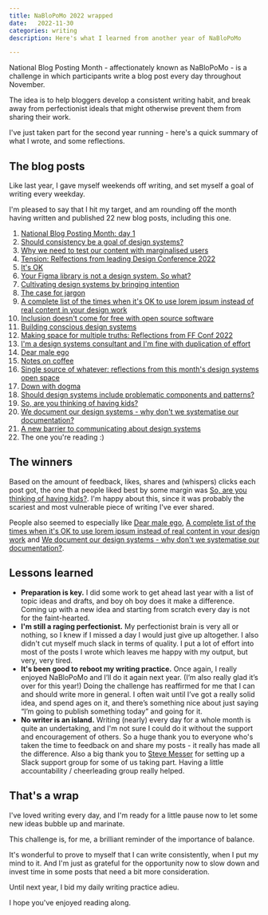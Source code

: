 ```yaml
---
title: NaBloPoMo 2022 wrapped
date:   2022-11-30
categories: writing
description: Here's what I learned from another year of NaBloPoMo

---
```


National Blog Posting Month - affectionately known as NaBloPoMo - is a challenge in which participants write a blog post every day throughout November. 

The idea is to help bloggers develop a consistent writing habit, and break away from perfectionist ideals that might otherwise prevent them from sharing their work.

I've just taken part for the second year running - here's a quick summary of what I wrote, and some reflections.

## The blog posts

Like last year, I gave myself weekends off writing, and set myself a goal of writing every weekday.

I'm pleased to say that I hit my target, and am rounding off the month having written and published 22 new blog posts, including this one.

1. [National Blog Posting Month: day 1](/articles/national-blog-posting-month-2022/)
2. [Should consistency be a goal of design systems?](/articles/should-consistency-be-a-goal-for-design-systems/)
3. [Why we need to test our content with marginalised users](/articles/why-to-test-content-with-marginalised-users/)
4. [Tension: Relfections from leading Design Conference 2022](https://amyhupe.co.uk/articles/tension-leading-design/)
5. [It's OK](/articles/its-ok/)
6. [Your Figma library is not a design system. So what?](/articles/figma-is-not-a-design-system/)
7. [Cultivating design systems by bringing intention](/articles/bringing-intention-to-design-systems/)
8. [The case for jargon](/articles/the-case-for-jargon/)
9. [A complete list of the times when it's OK to use lorem ipsum instead of real content in your design work](/articles/lorem-ipsum/)
10. [Inclusion doesn't come for free with open source software](/articles/open-source-does-not-mean-inclusive/)
11. [Building conscious design systems](/articles/building-conscious-design-systems/)
12. [Making space for multiple truths: Reflections from FF Conf 2022](/articles/making-space-for-multiple-truths/) 
13. [I'm a design systems consultant and I'm fine with duplication of effort](/articles/why-i-support-duplicated-effort/)
14. [Dear male ego](/articles/dear-male-ego/)
15. [Notes on coffee](articles/notes-on-coffee/)
16. [Single source of whatever: reflections from this month's design systems open space](/articles/single-source-whatever/)
17. [Down with dogma](/articles/down-with-dogma/)
18. [Should design systems include problematic components and patterns?](/should-design-sytsmes-include-anti-patterns/)
19. [So, are you thinking of having kids?](/articles/do-you-want-kids/)
20. [We document our design systems - why don't we systematise our documentation?](articles/modular-design-system-documentation/)
21. [A new barrier to communicating about design systems](/articles/explaining-design-systems/)
22. The one you're reading :) 

## The winners

Based on the amount of feedback, likes, shares and (whispers) clicks each post got, the one that people liked best by some margin was [So, are you thinking of having kids?](/articles/do-you-want-kids/). I'm happy about this, since it was probably the scariest and most vulnerable piece of writing I've ever shared.

People also seemed to especially like [Dear male ego](/articles/dear-male-ego/), [A complete list of the times when it's OK to use lorem ipsum instead of real content in your design work](/articles/lorem-ipsum/) and [We document our design systems - why don't we systematise our documentation?](articles/modular-design-system-documentation/).

## Lessons learned

- **Preparation is key.** I did some work to get ahead last year with a list of topic ideas and drafts, and boy oh boy does it make a difference. Coming up with a new idea and starting from scratch every day is not for the faint-hearted.
- **I'm still a raging perfectionist.** My perfectionist brain is very all or nothing, so I knew if I missed a day I would just give up altogether. I also didn't cut myself much slack in terms of quality. I put a lot of effort into most of the posts I wrote which leaves me happy with my output, but very, very tired.
- **It's been good to reboot my writing practice.** Once again, I really enjoyed NaBloPoMo and I’ll do it again next year. (I’m also really glad it’s over for this year!) Doing the challenge has reaffirmed for me that I can and should write more in general. I often wait until I’ve got a really solid idea, and spend ages on it, and there’s something nice about just saying “I’m going to publish something today” and going for it.
- **No writer is an island.** Writing (nearly) every day for a whole month is quite an undertaking, and I'm not sure I could do it without the support and encouragement of others. So a huge thank you to everyone who's taken the time to feedback on and share my posts - it really has made all the difference. Also a big thank you to [Steve Messer](https://twitter.com/stevenjmesser) for setting up a Slack support group for some of us taking part. Having a little accountability / cheerleading group really helped.

## That's a wrap

I've loved writing every day, and I'm ready for a little pause now to let some new ideas bubble up and marinate.

This challenge is, for me, a brilliant reminder of the importance of balance.

It's wonderful to prove to myself that I can write consistently, when I put my mind to it. And I'm just as grateful for the opportunity now to slow down and invest time in some posts that need a bit more consideration.

Until next year, I bid my daily writing practice adieu.

I hope you've enjoyed reading along.
